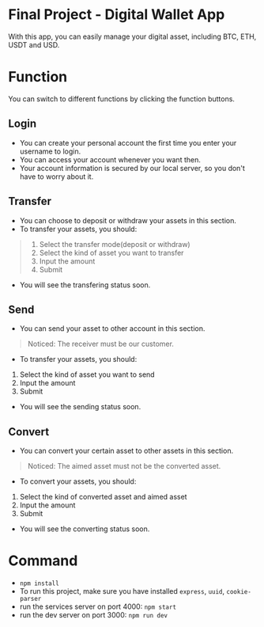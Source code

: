 # Final Project - Digital Wallet App
With this app, you can easily manage your digital asset, including BTC, ETH, USDT and USD.

# Function
You can switch to different functions by clicking the function buttons.

## Login
- You can create your personal account the first time you enter your username to login.
- You can access your account whenever you want then.
- Your account information is secured by our local server, so you don't have to worry about it.

## Transfer
- You can choose to deposit or withdraw your assets in this section.
- To transfer your assets, you should:
> 1. Select the transfer mode(deposit or withdraw)
> 2. Select the kind of asset you want to transfer
> 3. Input the amount
> 4. Submit
- You will see the transfering status soon.

## Send
- You can send your asset to other account in this section.
> Noticed: The receiver must be our customer.
- To transfer your assets, you should:
1. Select the kind of asset you want to send
2. Input the amount
3. Submit
- You will see the sending status soon.

## Convert
- You can convert your certain asset to other assets in this section.
> Noticed: The aimed asset must not be the converted asset.
- To convert your assets, you should:
1. Select the kind of converted asset and aimed asset
2. Input the amount
3. Submit
- You will see the converting status soon.

# Command
- `npm install`
- To run this project, make sure you have installed `express`, `uuid`, `cookie-parser`
- run the services server on port 4000: `npm start`
- run the dev server on port 3000: `npm run dev`